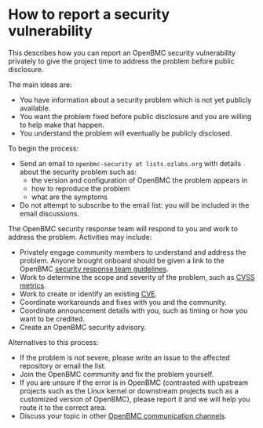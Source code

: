 # How to report a security vulnerability

This describes how you can report an OpenBMC security vulnerability
privately to give the project time to address the problem before
public disclosure.

The main ideas are:
 - You have information about a security problem which is not yet
   publicly available.
 - You want the problem fixed before public disclosure and
   you are willing to help make that happen.
 - You understand the problem will eventually be publicly disclosed.

To begin the process:
 - Send an email to `openbmc-security at lists.ozlabs.org` with details
   about the security problem such as:
   - the version and configuration of OpenBMC the problem appears in
   - how to reproduce the problem
   - what are the symptoms
 - Do not attempt to subscribe to the email list: you will be included
   in the email discussions.

The OpenBMC security response team will respond to you and work to
address the problem.  Activities may include:
 - Privately engage community members to understand and address the
   problem.  Anyone brought onboard should be given a link to the
   OpenBMC [security response team guidelines](./obmc-security-response-team-guidelines.md).
 - Work to determine the scope and severity of the problem,
   such as [CVSS metrics](https://www.first.org/cvss/calculator/3.0).
 - Work to create or identify an existing [CVE](http://cve.mitre.org/about/index.html).
 - Coordinate workarounds and fixes with you and the community.
 - Coordinate announcement details with you, such as timing or
   how you want to be credited.
 - Create an OpenBMC security advisory.

Alternatives to this process:
 - If the problem is not severe, please write an issue to the affected
   repository or email the list.
 - Join the OpenBMC community and fix the problem yourself.
 - If you are unsure if the error is in OpenBMC (contrasted with
   upstream projects such as the Linux kernel or downstream projects
   such as a customized version of OpenBMC), please report it and we
   will help you route it to the correct area.
 - Discuss your topic in other [OpenBMC communication channels](https://github.com/openbmc/openbmc).
